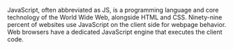 JavaScript, often abbreviated as JS, is a programming language and core technology of the World Wide Web, alongside HTML and CSS. Ninety-nine percent of websites use JavaScript on the client side for webpage behavior. Web browsers have a dedicated JavaScript engine that executes the client code.
